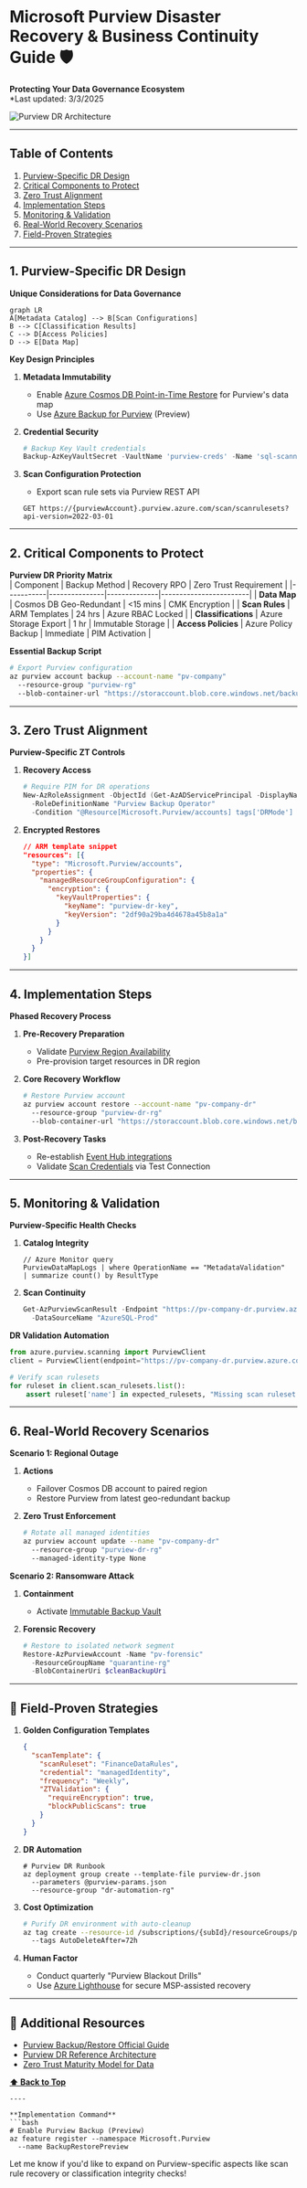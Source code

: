 # Microsoft Purview Disaster Recovery & Business Continuity Guide 🛡️

**Protecting Your Data Governance Ecosystem**  
*Last updated: 3/3/2025 

![Purview DR Architecture](https://github.com/mhartson310/Purview-Data-Solutions/blob/main/docs/PDR.png)

---

## Table of Contents
1. [Purview-Specific DR Design](#1-purview-specific-dr-design)  
2. [Critical Components to Protect](#2-critical-components-to-protect)  
3. [Zero Trust Alignment](#3-zero-trust-alignment)  
4. [Implementation Steps](#4-implementation-steps)  
5. [Monitoring & Validation](#5-monitoring--validation)  
6. [Real-World Recovery Scenarios](#6-real-world-recovery-scenarios)  
7. [Field-Proven Strategies](#-field-proven-strategies)  

---

## 1. Purview-Specific DR Design
**Unique Considerations for Data Governance**  
```mermaid
graph LR
A[Metadata Catalog] --> B[Scan Configurations]
B --> C[Classification Results]
C --> D[Access Policies]
D --> E[Data Map]
```

**Key Design Principles**  
1. **Metadata Immutability**  
   - Enable [Azure Cosmos DB Point-in-Time Restore](https://learn.microsoft.com/en-us/azure/cosmos-db/configure-periodic-backup-restore) for Purview's data map  
   - Use [Azure Backup for Purview](https://learn.microsoft.com/en-us/azure/purview/how-to-backup-restore) (Preview)  



2. **Credential Security**  
   ```powershell
   # Backup Key Vault credentials
   Backup-AzKeyVaultSecret -VaultName 'purview-creds' -Name 'sql-scanner-account'
   ```


3. **Scan Configuration Protection**  
   - Export scan rule sets via Purview REST API  
   ```http
   GET https://{purviewAccount}.purview.azure.com/scan/scanrulesets?api-version=2022-03-01
   ```

---

## 2. Critical Components to Protect
**Purview DR Priority Matrix**  
| Component | Backup Method | Recovery RPO | Zero Trust Requirement |
|-----------|---------------|--------------|------------------------|
| **Data Map** | Cosmos DB Geo-Redundant | <15 mins | CMK Encryption |
| **Scan Rules** | ARM Templates | 24 hrs | Azure RBAC Locked |
| **Classifications** | Azure Storage Export | 1 hr | Immutable Storage |
| **Access Policies** | Azure Policy Backup | Immediate | PIM Activation |

**Essential Backup Script**  
```bash
# Export Purview configuration
az purview account backup --account-name "pv-company" 
  --resource-group "purview-rg" 
  --blob-container-url "https://storaccount.blob.core.windows.net/backups"
```

---

## 3. Zero Trust Alignment
**Purview-Specific ZT Controls**  
1. **Recovery Access**  
   ```powershell
   # Require PIM for DR operations
   New-AzRoleAssignment -ObjectId (Get-AzADServicePrincipal -DisplayName "Purview-DR").Id 
     -RoleDefinitionName "Purview Backup Operator" 
     -Condition "@Resource[Microsoft.Purview/accounts] tags['DRMode'] == 'Active'"
   ```

2. **Encrypted Restores**  
   ```json
   // ARM template snippet
   "resources": [{
     "type": "Microsoft.Purview/accounts",
     "properties": {
       "managedResourceGroupConfiguration": {
         "encryption": {
           "keyVaultProperties": {
             "keyName": "purview-dr-key",
             "keyVersion": "2df90a29ba4d4678a45b8a1a"
           }
         }
       }
     }
   }]
   ```

---

## 4. Implementation Steps
**Phased Recovery Process**  
1. **Pre-Recovery Preparation**  
   - Validate [Purview Region Availability](https://azure.microsoft.com/en-us/explore/global-infrastructure/products-by-region/?products=purview)  
   - Pre-provision target resources in DR region  

2. **Core Recovery Workflow**  
   ```bash
   # Restore Purview account
   az purview account restore --account-name "pv-company-dr" 
     --resource-group "purview-dr-rg" 
     --blob-container-url "https://storaccount.blob.core.windows.net/backups"
   ```

3. **Post-Recovery Tasks**  
   - Re-establish [Event Hub integrations](https://learn.microsoft.com/en-us/azure/purview/manage-event-hub-namespace-connections)  
   - Validate [Scan Credentials](https://learn.microsoft.com/en-us/azure/purview/manage-credentials) via Test Connection  

---

## 5. Monitoring & Validation
**Purview-Specific Health Checks**  
1. **Catalog Integrity**  
   ```kql
   // Azure Monitor query
   PurviewDataMapLogs | where OperationName == "MetadataValidation"
   | summarize count() by ResultType
   ```

2. **Scan Continuity**  
   ```powershell
   Get-AzPurviewScanResult -Endpoint "https://pv-company-dr.purview.azure.com" 
     -DataSourceName "AzureSQL-Prod"
   ```

**DR Validation Automation**  
```python
from azure.purview.scanning import PurviewClient
client = PurviewClient(endpoint="https://pv-company-dr.purview.azure.com")

# Verify scan rulesets
for ruleset in client.scan_rulesets.list():
    assert ruleset['name'] in expected_rulesets, "Missing scan ruleset!"
```

---

## 6. Real-World Recovery Scenarios
**Scenario 1: Regional Outage**  
1. **Actions**  
   - Failover Cosmos DB account to paired region  
   - Restore Purview from latest geo-redundant backup  


2. **Zero Trust Enforcement**  
   ```bash
   # Rotate all managed identities
   az purview account update --name "pv-company-dr" 
     --resource-group "purview-dr-rg" 
     --managed-identity-type None
   ```

**Scenario 2: Ransomware Attack**  
1. **Containment**  
   - Activate [Immutable Backup Vault](https://learn.microsoft.com/en-us/azure/backup/backup-azure-security-feature#enable-immutability)  


2. **Forensic Recovery**  
   ```powershell
   # Restore to isolated network segment
   Restore-AzPurviewAccount -Name "pv-forensic" 
     -ResourceGroupName "quarantine-rg" 
     -BlobContainerUri $cleanBackupUri
   ```

---

## 🧠 Field-Proven Strategies
1. **Golden Configuration Templates**  
   ```json
   {
     "scanTemplate": {
       "scanRuleset": "FinanceDataRules",
       "credential": "managedIdentity",
       "frequency": "Weekly",
       "ZTValidation": {
         "requireEncryption": true,
         "blockPublicScans": true
       }
     }
   }
   ```

2. **DR Automation**  
   ```azurecli
   # Purview DR Runbook
   az deployment group create --template-file purview-dr.json 
     --parameters @purview-params.json 
     --resource-group "dr-automation-rg"
   ```

3. **Cost Optimization**  
   ```bash
   # Purify DR environment with auto-cleanup
   az tag create --resource-id /subscriptions/{subId}/resourceGroups/purview-dr-rg 
     --tags AutoDeleteAfter=72h
   ```

4. **Human Factor**  
   - Conduct quarterly "Purview Blackout Drills"  
   - Use [Azure Lighthouse](https://learn.microsoft.com/en-us/azure/lighthouse/) for secure MSP-assisted recovery  

---

## 🔗 Additional Resources
- [Purview Backup/Restore Official Guide](https://learn.microsoft.com/en-us/azure/purview/how-to-backup-restore)  
- [Purview DR Reference Architecture](https://learn.microsoft.com/en-us/azure/purview/concept-best-practices#disaster-recovery)  
- [Zero Trust Maturity Model for Data](https://www.microsoft.com/en-us/security/business/zero-trust-maturity-model-data)  

**[⬆ Back to Top](#microsoft-purview-disaster-recovery--business-continuity-guide-)**  
```
----

**Implementation Command**  
```bash
# Enable Purview Backup (Preview)
az feature register --namespace Microsoft.Purview 
  --name BackupRestorePreview
```

Let me know if you'd like to expand on Purview-specific aspects like scan rule recovery or classification integrity checks!

